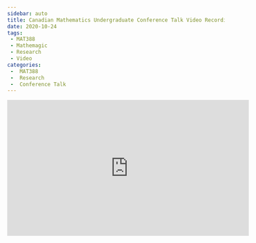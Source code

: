 ```yaml
---
sidebar: auto
title: Canadian Mathematics Undergraduate Conference Talk Video Recording
date: 2020-10-24
tags:
 - MAT388
 - Mathemagic
 - Research
 - Video
categories:
 -  MAT388
 -  Research
 -  Conference Talk
---
```


<iframe width="560" height="315" src="https://www.youtube.com/embed/Mgf3SABt3xQ" frameborder="0" allow="accelerometer; autoplay; clipboard-write; encrypted-media; gyroscope; picture-in-picture" allowfullscreen></iframe>